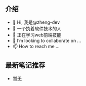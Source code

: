 ## 介绍
- 👋 Hi, 我是@zheng-dev
- 👀 一个执着软件技术的人
- 🌱 正在学习web前端技能
- 💞️ I’m looking to collaborate on ...
- 📫 How to reach me ...

## 最新笔记推荐
* 暂无



